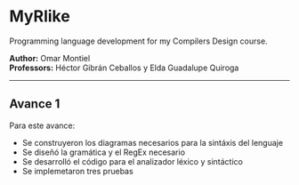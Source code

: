 # MyRlike
Programming language development for my Compilers Design course.

**Author:** Omar Montiel  
**Professors:** Héctor Gibrán Ceballos y Elda Guadalupe Quiroga

---
## Avance 1
Para este avance:
 - Se construyeron los diagramas necesarios para la sintáxis del lenguaje
 - Se diseñó la gramática y el RegEx necesario
 - Se desarrolló el código para el analizador léxico y sintáctico
 - Se implemetaron tres pruebas
